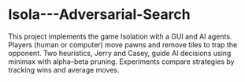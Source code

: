 # Isola---Adversarial-Search
This project implements the game Isolation with a GUI and AI agents. Players (human or computer) move pawns and remove tiles to trap the opponent. Two heuristics, Jerry and Casey, guide AI decisions using minimax with alpha–beta pruning. Experiments compare strategies by tracking wins and average moves.
